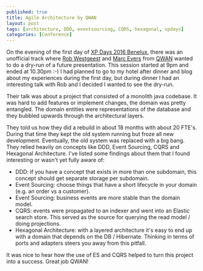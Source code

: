 ```yaml
---
published: true
title: Agile Architecture by QWAN
layout: post
tags: [architecture, DDD, eventsourcing, CQRS, hexagonal, xpdays]
categories: [Conference]
---
```


On the evening of the first day of [XP Days 2016 Benelux](http://www.xpday.net/2016/), there was an unofficial track where [Rob Westgeest](https://twitter.com/westghost) and [Marc Evers](https://twitter.com/marcevers) from [QWAN](http://www.qwan.eu/) wanted to do a dry-run of a future presentation.
This session started at 9pm and ended at 10.30pm :-) 
I had planned to go to my hotel after dinner and blog about my experiences during the first day, but during dinner I had an interesting talk with Rob and I decided I wanted to see the dry-run.

Their talk was about a project that consisted of a monolith java codebase.
It was hard to add features or implement changes, the domain was pretty entangled.
The domain entities were representations of the database and they bubbled upwards through the architectural layers.

They told us how they did a rebuild in about 18 months with about 20 FTE's.
During that time they kept the old system running but froze all new development.
Eventually, the old system was replaced with a big bang.
They relied heavily on concepts like DDD, Event Sourcing, CQRS and Hexagonal Architecture.
I've listed some findings about them that I found interesting or wasn't yet fully aware of:

* DDD: if you have a concept that exists in more than one subdomain, this concept should get separate storage per subdomain.
* Event Sourcing: choose things that have a short lifecycle in your domain (e.g. an order vs a customer). 
* Event Sourcing: business events are more stable than the domain model. 
* CQRS: events were propagated to an indexer and went into an Elastic search store. This served as the source for querying the read model / doing projections.
* Hexagonal Architecture: with a layered architecture it's easy to end up with a domain that depends on the DB / Hibernate. Thinking in terms of ports and adapters steers you away from this pitfall.

It was nice to hear how the use of ES and CQRS helped to turn this project into a success.
Great job QWAN! 